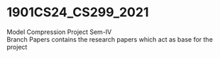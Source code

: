 # 1901CS24_CS299_2021
Model Compression Project Sem-IV<br/>
Branch Papers contains the research papers which act as base for the project
